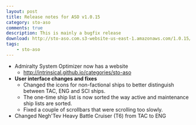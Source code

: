```yaml
---
layout: post
title: Release notes for ASO v1.0.15
category: sto-aso
comments: true
description: This is mainly a bugfix release
download: http://sto-aso.com.s3-website-us-east-1.amazonaws.com/1.0.15/sto-aso.zip
tags:
    - sto-aso
---
```


 - Admiralty System Optimizer now has a website
   - http://intrinsical.github.io/categories/sto-aso
 - **User interface changes and fixes**
   - Changed the icons for non-factional ships to better distinguish between TAC, ENG and SCI ships. 
   - The one-time ship list is now sorted the way active and maintenance ship lists are sorted. 
   - Fixed a couple of scrollbars that were scrolling too slowly. 
 - Changed Negh'Tev Heavy Battle Cruiser (T6) from TAC to ENG
 